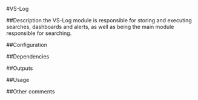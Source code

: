 #VS-Log

##Description
the VS-Log module is responsible for storing and executing searches, dashboards and alerts, as well as being the main module responsible for searching.

##Configuration

##Dependencies

##Outputs

##Usage

##Other comments